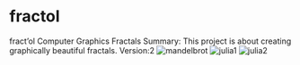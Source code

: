 # fractol
fract’ol
Computer Graphics Fractals
Summary:
This project is about creating graphically beautiful fractals.
Version:2
![mandelbrot](https://user-images.githubusercontent.com/73430903/175960177-fd8997fe-bede-4086-8087-f0d3af5036f6.png)
![julia1](https://user-images.githubusercontent.com/73430903/175960190-19a730b6-6cb9-4369-a3fc-b2b0e8aae5f2.png)
![julia2](https://user-images.githubusercontent.com/73430903/175960199-26ecab42-56f6-4449-ac21-671616992e6a.png)
